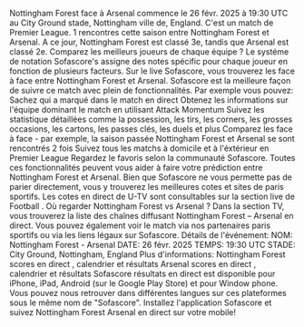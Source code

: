 Nottingham Forest face à Arsenal commence le 26 févr. 2025 à 19:30 UTC au City Ground stade, Nottingham ville de, England. C'est un match de Premier League.
1 rencontres cette saison entre Nottingham Forest et Arsenal. A ce jour, Nottingham Forest est classé 3e, tandis que Arsenal est classé 2e. Comparez les meilleurs joueurs de chaque équipe ? Le systéme de notation Sofascore's assigne des notes spécific pour chaque joueur en fonction de plusieurs facteurs.
Sur le live Sofascore, vous trouverez les face à face entre Nottingham Forest et Arsenal. Sofascore est la meilleure façon de suivre ce match avec plein de fonctionnalités. Par exemple vous pouvez:
Sachez qui a marqué dans le match en direct
Obtenez les informations sur l'équipe dominant le match en utilisant Attack Momentum
Suivez les statistique détaillées comme la possession, les tirs, les corners, les grosses occasions, les cartons, les passes clés, les duels et plus
Comparez les face à face - par exemple, la saison passée Nottingham Forest et Arsenal se sont rencontrés 2 fois
Suivez tous les matchs à domicile et à l'éxtérieur en Premier League
Regardez le favoris selon la communauté Sofascore.
Toutes ces fonctionnalités peuvent vous aider à faire votre prédiction entre Nottingham Forest et Arsenal. Bien que Sofascore ne vous permette pas de parier directement, vous y trouverez les meilleures cotes et sites de paris sportifs. Les cotes en direct de U-TV sont consultables sur la section live de Football .
Où regarder Nottingham Forest vs Arsenal ? Dans la section TV, vous trouverez la liste des chaînes diffusant Nottingham Forest – Arsenal en direct. Vous pouvez également voir le match via nos partenaires paris sportifs ou via les liens légaux sur Sofascore.
Détails de l'événement:
NOM: Nottingham Forest - Arsenal
DATE: 26 févr. 2025
TEMPS: 19:30 UTC
STADE: City Ground, Nottingham, England
Plus d'informations:
Nottingham Forest scores en direct , calendrier et résultats
Arsenal scores en direct , calendrier et résultats
Sofascore résultats en direct est disponible pour iPhone, iPad, Android (sur le Google Play Store) et pour Window phone. Vous pouvez nous retrouver dans différentes langues sur ces plateformes sous le même nom de "Sofascore". Installez l'application Sofascore et suivez Nottingham Forest Arsenal en direct sur votre mobile!

